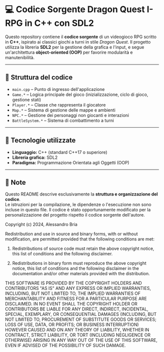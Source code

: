 # 💻 Codice Sorgente Dragon Quest I- RPG in C++ con SDL2

Questo repository contiene il **codice sorgente** di un videogioco RPG scritto in **C++**, ispirato ai classici giochi a turni in stile *Dragon Quest*. Il progetto utilizza la libreria **SDL2** per la gestione della grafica e l'input, e segue un'architettura **object-oriented (OOP)** per favorire modularità e manutenibilità.

---

## 📁 Struttura del codice

- `main.cpp` – Punto di ingresso dell'applicazione
- `Game.*` – Logica principale del gioco (inizializzazione, ciclo di gioco, gestione stati)
- `Player.*` – Classe che rappresenta il giocatore
- `Map.*` – Sistema di gestione delle mappe e ambienti
- `NPC.*` – Gestione dei personaggi non giocanti e interazioni
- `BattleSystem.*` – Sistema di combattimento a turni

---

## 🧱 Tecnologie utilizzate

- **Linguaggio:** C++ (standard C++17 o superiore)  
- **Libreria grafica:** SDL2  
- **Paradigma:** Programmazione Orientata agli Oggetti (OOP)

---

## 📌 Note

Questo README descrive esclusivamente la **struttura e organizzazione del codice**.  
Le istruzioni per la compilazione, le dipendenze o l'esecuzione non sono incluse in questo file.
Il codice è stato opportunamente modificato per la personalizzazione del progetto rispetto il codice
sorgente dell'autore.


Copyright (c) 2024, Alessandro Bria

Redistribution and use in source and binary forms, with or without
modification, are permitted provided that the following conditions are met:

1. Redistributions of source code must retain the above copyright notice, this
   list of conditions and the following disclaimer.

2. Redistributions in binary form must reproduce the above copyright notice,
   this list of conditions and the following disclaimer in the documentation
   and/or other materials provided with the distribution.

THIS SOFTWARE IS PROVIDED BY THE COPYRIGHT HOLDERS AND CONTRIBUTORS "AS IS"
AND ANY EXPRESS OR IMPLIED WARRANTIES, INCLUDING, BUT NOT LIMITED TO, THE
IMPLIED WARRANTIES OF MERCHANTABILITY AND FITNESS FOR A PARTICULAR PURPOSE ARE
DISCLAIMED. IN NO EVENT SHALL THE COPYRIGHT HOLDER OR CONTRIBUTORS BE LIABLE
FOR ANY DIRECT, INDIRECT, INCIDENTAL, SPECIAL, EXEMPLARY, OR CONSEQUENTIAL
DAMAGES (INCLUDING, BUT NOT LIMITED TO, PROCUREMENT OF SUBSTITUTE GOODS OR
SERVICES; LOSS OF USE, DATA, OR PROFITS; OR BUSINESS INTERRUPTION) HOWEVER
CAUSED AND ON ANY THEORY OF LIABILITY, WHETHER IN CONTRACT, STRICT LIABILITY,
OR TORT (INCLUDING NEGLIGENCE OR OTHERWISE) ARISING IN ANY WAY OUT OF THE USE
OF THIS SOFTWARE, EVEN IF ADVISED OF THE POSSIBILITY OF SUCH DAMAGE.
